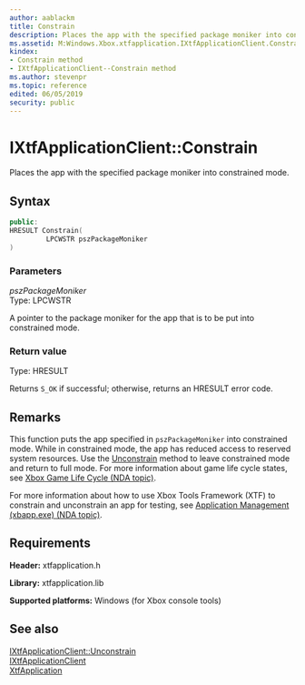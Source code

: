 ```yaml
---
author: aablackm
title: Constrain
description: Places the app with the specified package moniker into constrained mode.
ms.assetid: M:Windows.Xbox.xtfapplication.IXtfApplicationClient.Constrain(LPCWSTR)
kindex:
- Constrain method
- IXtfApplicationClient--Constrain method
ms.author: stevenpr
ms.topic: reference
edited: 06/05/2019
security: public
---
```


# IXtfApplicationClient::Constrain
  
Places the app with the specified package moniker into constrained mode.  
  
<a id="syntaxSection"></a>
  
## Syntax
  
```cpp
public:
HRESULT Constrain(
         LPCWSTR pszPackageMoniker
)  
```
  
<a id="parametersSection"></a>
  
### Parameters
  
*pszPackageMoniker*  
Type: LPCWSTR  
  
A pointer to the package moniker for the app that is to be put into constrained mode.  
  
<a id="retvalSection"></a>
  
### Return value
  
Type: HRESULT  
  
Returns `S_OK` if successful; otherwise, returns an HRESULT error code.  
  
<a id="remarksSection"></a>
  
## Remarks
  
This function puts the app specified in `pszPackageMoniker` into constrained mode. While in constrained mode, the app has reduced access to reserved system resources. Use the [Unconstrain](unconstrain-ixtfapplicationclient-xtfapplication-xbox-windows-m.md) method to leave constrained mode and return to full mode. For more information about game life cycle states, see [Xbox Game Life Cycle (NDA topic)](../../../../../../../system/overviews/xbox-game-life-cycle.md).  
  
For more information about how to use Xbox Tools Framework (XTF) to constrain and unconstrain an app for testing, see [Application Management (xbapp.exe) (NDA topic)](../../../../../../../tools-console/xbox-tools-and-apis/commandlinetools/xbapp.md).  
  
<a id="requirementsSection"></a>
  
## Requirements
  
**Header:** xtfapplication.h  
  
**Library:** xtfapplication.lib  
  
**Supported platforms:** Windows (for Xbox console tools)  
  
<a id="seealsoSection"></a>
  
## See also
  
[IXtfApplicationClient::Unconstrain](unconstrain-ixtfapplicationclient-xtfapplication-xbox-windows-m.md)  
[IXtfApplicationClient](../ixtfapplicationclient-xtfapplication-xbox-microsoft-t.md)  
[XtfApplication](../../../xtfapplication-xbox-microsoft-n.md)  
  
